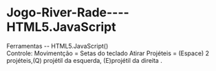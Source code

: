 # Jogo-River-Rade----HTML5.JavaScript
Ferramentas -- HTML5.JavaScript()<br> 
Controle: Movimentção = Setas do teclado 
          Atirar Projéteis = (Espace) 2 projéteis,(Q) projétil da esquerda, (E)projétil da direita .
